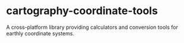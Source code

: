 cartography-coordinate-tools
============================

A cross-platform library providing calculators and conversion tools for earthly coordinate systems.
